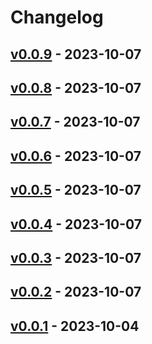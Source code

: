 # Changelog

## [v0.0.9](https://github.com/orangekame3/cobra-template/compare/v0.0.8...v0.0.9) - 2023-10-07

## [v0.0.8](https://github.com/orangekame3/cobra-template/compare/v0.0.7...v0.0.8) - 2023-10-07

## [v0.0.7](https://github.com/orangekame3/cobra-template/compare/v0.0.6...v0.0.7) - 2023-10-07

## [v0.0.6](https://github.com/orangekame3/cobra-template/compare/v0.0.5...v0.0.6) - 2023-10-07

## [v0.0.5](https://github.com/orangekame3/cobra-template/compare/v0.0.4...v0.0.5) - 2023-10-07

## [v0.0.4](https://github.com/orangekame3/cobra-template/compare/v0.0.3...v0.0.4) - 2023-10-07

## [v0.0.3](https://github.com/orangekame3/cobra-template/compare/v0.0.2...v0.0.3) - 2023-10-07

## [v0.0.2](https://github.com/orangekame3/cobra-template/compare/v0.0.1...v0.0.2) - 2023-10-07

## [v0.0.1](https://github.com/orangekame3/cobra-template/commits/v0.0.1) - 2023-10-04

